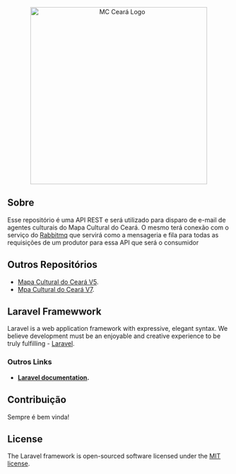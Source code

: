 <p align="center"><a href="https://mapacultural.secult.ce.gov.br/" target="_blank"><img src="https://mapacultural.secult.ce.gov.br/assets/img/logo-ceara-2396208294-1680122696.png" width="400" alt="MC Ceará Logo"></a></p>


## Sobre

Esse repositório é uma API REST e será utilizado para disparo de e-mail de agentes culturais do Mapa Cultural do Ceará. O mesmo terá conexão com o serviço do [Rabbitmq](https://github.com/rabbitmq) que servirá como a mensageria e fila para todas as requisições de um produtor para essa API que será o consumidor

## Outros Repositórios

- [Mapa Cultural do Ceará V5](https://laravel.com/docs/routing).
- [Mpa Cultural do Ceará V7](https://laravel.com/docs/container).

## Laravel Framewwork

Laravel is a web application framework with expressive, elegant syntax. We believe development must be an enjoyable and creative experience to be truly fulfilling - [Laravel](https://laravel.com).

### Outros Links

- **[Laravel documentation](https://laravel.com/docs/contributions).**

## Contribuição

Sempre é bem vinda!

## License

The Laravel framework is open-sourced software licensed under the [MIT license](https://opensource.org/licenses/MIT).

